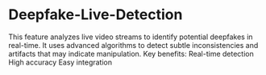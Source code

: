 # Deepfake-Live-Detection
This feature analyzes live video streams to identify potential deepfakes in real-time. It uses advanced algorithms to detect subtle inconsistencies and artifacts that may indicate manipulation.  Key benefits:  Real-time detection  High accuracy  Easy integration
